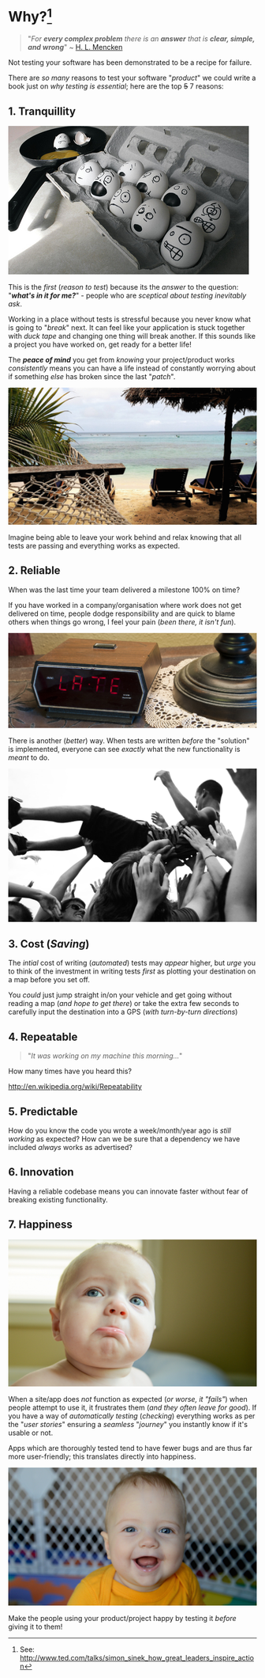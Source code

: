 # Why?[^startwithwhy]

> "*For* ***every complex problem*** *there is an* ***answer*** *that is* ***clear, simple, and wrong***" ~ [H. L. Mencken](http://en.wikiquote.org/wiki/H._L._Mencken)

Not testing your software has been demonstrated to be a recipe for failure.

There are *so many* reasons to test your software "*product*" we could write a book just on *why testing is essential*; here are the top ~~5~~ 7 reasons:

## 1. Tranquillity

![Do you ever feel like your project/codebase is brittle?](images/00-eggs-frying-pan-stress.png)

This is the *first* (*reason to test*) because its the *answer* to the question:
"***what's in it for me?***" - people who are *sceptical about testing
inevitably ask*.  

Working in a place without tests is stressful because you never know what is going  to "*break*" next. It can feel like your application is stuck together with *duck tape* and changing one thing will break another. If this sounds like a project you have worked on, get ready for a better life!


The ***peace of mind*** you get from *knowing* your project/product works
*consistently* means you can have a life instead of constantly worrying
about if something *else* has broken since the last "*patch*".

![Would you prefer to feel relaxed about your code?](images/00-the-beach-view.jpg)

Imagine being able to leave your work behind and relax knowing
that all tests are passing and everything works as expected.

## 2. Reliable

When was the last time your team delivered a milestone 100% on time?

If you have worked in a company/organisation where work does not get delivered on time, people dodge responsibility and are quick to blame others when things go wrong, I feel your pain (*been there, it isn't fun*).

![Does your team always deliver on time?](images/01-alarm-clock-late.jpg)

There is another (*better*) way. When tests are written *before* the "solution" is implemented, everyone can see *exactly* what the new functionality is *meant* to do.

![How often do people on your team feel like this?](images/crowd-surfing.jpg)





## 3. Cost (*Saving*)

The *intial* cost of writing (*automated*) tests may *appear* higher, but *urge* you to think of the investment in writing tests *first* as plotting your destination on a map before you set off.

You *could* just jump straight in/on your vehicle and get going without reading a map (*and hope to get there*) or take the extra few seconds to carefully input the destination into a GPS (*with turn-by-turn directions*)


## 4. Repeatable

> "*It was working on my machine this morning...*"

How many times have you heard this?

http://en.wikipedia.org/wiki/Repeatability


## 5. Predictable

How do you know the code you wrote a week/month/year ago is *still working* as expected?
How can we be sure that a dependency we have included *always* works as advertised?



## 6. Innovation

Having a reliable codebase means you can innovate faster without fear of breaking existing functionality.


## 7. Happiness

![Amelia's Sad Face](images/amelia-sad-face.jpg)

When a site/app does *not* function as expected (*or worse, it "fails"*)
when people attempt to use it, it frustrates them (*and they often leave for good*).
If you have a way of *automatically testing* (*checking*) everything works as per the "*user stories*" ensuring a *seamless* "*journey*" you instantly know if it's usable or not.

Apps which are thoroughly tested tend to have fewer bugs and are thus far more user-friendly; this translates directly into happiness.

![Amelia's Happy Day](images/amelia-happy-day.jpg)

Make the people using your product/project happy by testing it *before* giving it to them!


[^startwithwhy]: See: http://www.ted.com/talks/simon_sinek_how_great_leaders_inspire_action
